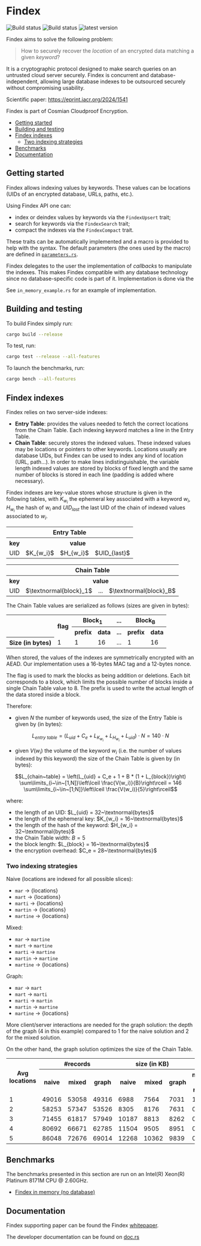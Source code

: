 # Findex

![Build status](https://github.com/Cosmian/findex/actions/workflows/ci.yml/badge.svg)
![Build status](https://github.com/Cosmian/findex/actions/workflows/build.yml/badge.svg)
![latest version](https://img.shields.io/crates/v/cosmian_findex.svg)

Findex aims to solve the following problem:

> How to securely recover the _location_ of an encrypted data matching a given
> _keyword_?

It is a cryptographic protocol designed to make search queries on an
untrusted cloud server securely. Findex is concurrent and database-independent, 
allowing large database indexes to be outsourced securely without compromising usability.

Scientific paper: https://eprint.iacr.org/2024/1541

Findex is part of Cosmian Cloudproof Encryption.

<!-- toc -->

- [Getting started](#getting-started)
- [Building and testing](#building-and-testing)
- [Findex indexes](#findex-indexes)
  * [Two indexing strategies](#two-indexing-strategies)
- [Benchmarks](#benchmarks)
- [Documentation](#documentation)

<!-- tocstop -->

## Getting started

Findex allows indexing values by keywords. These values can be locations (UIDs
of an encrypted database, URLs, paths, etc.).

Using Findex API one can:

- index or deindex values by keywords via the `FindexUpsert` trait;
- search for keywords via the `FindexSearch` trait;
- compact the indexes via the `FindexCompact` trait.

These traits can be automatically implemented and a macro is provided to help
with the syntax. The default parameters (the ones used by the macro) are
defined in [`parameters.rs`](./src/parameters.rs).

Findex delegates to the user the implementation of _callbacks_ to manipulate
the indexes. This makes Findex compatible with any database technology since no database-specific code is part of it. Implementation is done via the

See `in_memory_example.rs` for an example of implementation.

## Building and testing

To build Findex simply run:

```bash
cargo build --release
```

To test, run:

```bash
cargo test --release --all-features
```

To launch the benchmarks, run:

```bash
cargo bench --all-features
```

## Findex indexes

Findex relies on two server-side indexes:

- **Entry Table**: provides the values needed to fetch the correct locations
  from the Chain Table. Each indexing keyword matches a line in the Entry
  Table.
- **Chain Table**: securely stores the indexed values. These indexed values may
  be locations or pointers to other keywords. Locations usually are database
  UIDs, but Findex can be used to index any kind of location (URL, path...). In
  order to make lines indistinguishable, the variable length indexed values are
  stored by blocks of fixed length and the same number of blocks is stored in
  each line (padding is added where necessary).

Findex indexes are key-value stores whose structure is given in the following
tables, with $K_{w_i}$ the ephemeral key associated with a keyword $w_i$,
$H_{w_i}$ the hash of $w_i$ and $UID_{last}$ the last UID of the chain of
indexed values associated to $w_i$.

<table>
 <tr>
  <th colspan=4>Entry Table</th>
 </tr>
 <tr>
  <th>key</th>
  <th colspan=3>value</th>
 </tr>
 <tr>
  <td>UID</td>
  <td>$K_{w_i}$</td>
  <td>$H_{w_i}$</td>
  <td>$UID_{last}$</td>
 </tr>
</table>

<table>
 <tr>
  <th colspan=4>Chain Table</th>
 <tr>
 <tr>
  <th>key</th>
  <th colspan=3>value</th>
 </tr>
 <tr>
  <td>UID</td>
  <td>$\textnormal{block}_1$</td>
  <td>...</td>
  <td>$\textnormal{block}_B$</td>
 </tr>
</table>

The Chain Table values are serialized as follows (sizes are given in bytes):

<table>
 <tr>
  <th rowspan=2></th>
  <th rowspan=2>flag</th>
  <th colspan=2>Block<sub>1</sub></th>
  <th>...</th>
  <th colspan=2>Block<sub>B</sub></th>
 </tr>
 <tr>
  <th>prefix</th>
  <th>data</th>
  <th>...</th>
  <th>prefix</th>
  <th>data</th>
 </tr>
 <tr>
  <th>Size (in bytes)</th>
  <td>1</td>
  <td>1</td>
  <td>16</td>
  <td>...</td>
  <td>1</td>
  <td>16</td>
 </tr>
</table>

When stored, the values of the indexes are symmetrically encrypted with an
AEAD. Our implementation uses a 16-bytes MAC tag and a 12-bytes nonce.

The flag is used to mark the blocks as being addition or deletions. Each bit
corresponds to a block, which limits the possible number of blocks inside a
single Chain Table value to 8. The prefix is used to write the actual length of
the data stored inside a block.

Therefore:

- given $N$ the number of keywords used, the size of the Entry Table is given
  by (in bytes):

```math
L_{entry~table} = (L_{uid} + C_e + L_{K_{w_i}} + L_{H_{w_i}} + L_{uid}) \cdot N
                = 140 \cdot N
```

- given $V(w_i)$ the volume of the keyword $w_i$ (i.e. the number of values
  indexed by this keyword) the size of the Chain Table is given by (in bytes):

```math
L_{chain~table} = \left(L_{uid} + C_e + 1 + B * (1 + L_{block})\right) \sum\limits_{i~\in~[1,N]}\left\lceil \frac{V(w_i)}{B}\right\rceil
                = 146 \sum\limits_{i~\in~[1;N]}\left\lceil \frac{V(w_i)}{5}\right\rceil
```

where:

- the length of an UID: $L_{uid} = 32~\textnormal{bytes}$
- the length of the ephemeral key: $K_{w_i} = 16~\textnormal{bytes}$
- the length of the hash of the keyword: $H_{w_i} = 32~\textnormal{bytes}$
- the Chain Table width: $B = 5$
- the block length: $L_{block} = 16~\textnormal{bytes}$
- the encryption overhead: $C_e = 28~\textnormal{bytes}$

### Two indexing strategies

Naive (locations are indexed for all possible slices):

- `mar` -> {locations}
- `mart` -> {locations}
- `marti` -> {locations}
- `martin` -> {locations}
- `martine` -> {locations}

Mixed:

- `mar` -> `martine`
- `mart` -> `martine`
- `marti` -> `martine`
- `martin` -> `martine`
- `martine` -> {locations}

Graph:

- `mar` -> `mart`
- `mart` -> `marti`
- `marti` -> `martin`
- `martin` -> `martine`
- `martine` -> {locations}

More client/server interactions are needed for the graph solution: the depth of
the graph (4 in this example) compared to 1 for the naive solution and 2 for
the mixed solution.

On the other hand, the graph solution optimizes the size of the Chain Table.

<table>
  <tr>
    <th rowspan=2>Avg locations</th>
    <th colspan=3>#records</th>
    <th colspan=3>size (in KB)</th>
    <th colspan=2>ratio</th>
  </tr>
  <tr>
    <th>naive</th>
    <th>mixed</th>
    <th>graph</th>
    <th>naive</th>
    <th>mixed</th>
    <th>graph</th>
    <th>mixed / naive</th>
    <th>graph / naive</th>
  </tr>
  <tr>
    <td>1</td>
    <td>49016</td>
    <td>53058</td>
    <td>49316</td>
    <td>6988</td>
    <td>7564</td>
    <td>7031</td>
    <td>1.08</td>
    <td>1.01</td>
  </tr>
  <tr>
    <td>2</td>
    <td>58253</td>
    <td>57347</td>
    <td>53526</td>
    <td>8305</td>
    <td>8176</td>
    <td>7631</td>
    <td>0.98</td>
    <td>0.92</td>
  </tr>
  <tr>
    <td>3</td>
    <td>71455</td>
    <td>61817</td>
    <td>57949</td>
    <td>10187</td>
    <td>8813</td>
    <td>8262</td>
    <td>0.87</td>
    <td>0.81</td>
  </tr>
  <tr>
    <td>4</td>
    <td>80692</td>
    <td>66671</td>
    <td>62785</td>
    <td>11504</td>
    <td>9505</td>
    <td>8951</td>
    <td>0.83</td>
    <td>0.78</td>
  </tr>
  <tr>
    <td>5</td>
    <td>86048</td>
    <td>72676</td>
    <td>69014</td>
    <td>12268</td>
    <td>10362</td>
    <td>9839</td>
    <td>0.84</td>
    <td>0.80</td>
  </tr>
</table>

## Benchmarks

The benchmarks presented in this section are run on an Intel(R) Xeon(R) Platinum 8171M CPU @ 2.60GHz.

- [Findex in memory (no database)](./benches/BENCHMARKS.md)

## Documentation

Findex supporting paper can be found the Findex
[whitepaper](./documentation/whitepaper.pdf).

The developer documentation can be found on [doc.rs](https://docs.rs/cosmian_findex/latest/cosmian_findex/index.html)
